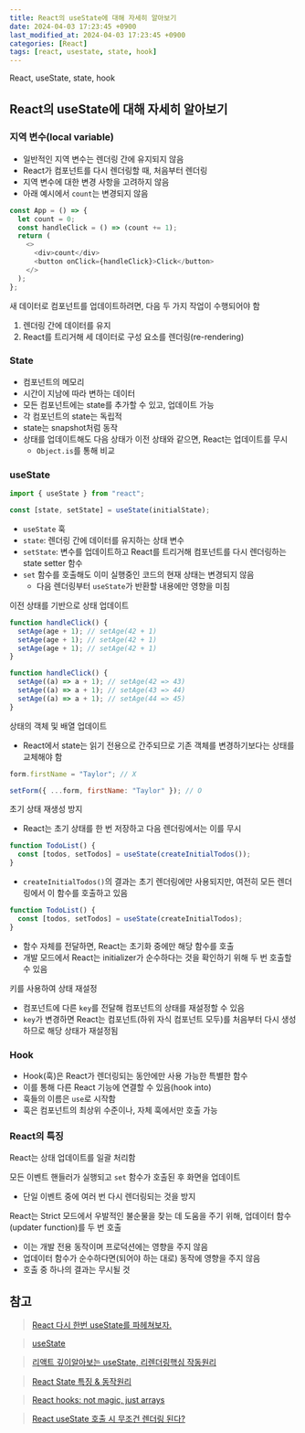 ```yaml
---
title: React의 useState에 대해 자세히 알아보기
date: 2024-04-03 17:23:45 +0900
last_modified_at: 2024-04-03 17:23:45 +0900
categories: [React]
tags: [react, usestate, state, hook]
---
```


React, useState, state, hook

## React의 useState에 대해 자세히 알아보기

### 지역 변수(local variable)

- 일반적인 지역 변수는 렌더링 간에 유지되지 않음
- React가 컴포넌트를 다시 렌더링할 때, 처음부터 렌더링
- 지역 변수에 대한 변경 사항을 고려하지 않음
- 아래 예시에서 `count`는 변경되지 않음

```javascript
const App = () => {
  let count = 0;
  const handleClick = () => (count += 1);
  return (
    <>
      <div>count</div>
      <button onClick={handleClick}>Click</button>
    </>
  );
};
```

새 데이터로 컴포넌트를 업데이트하려면, 다음 두 가지 작업이 수행되어야 함

1. 렌더링 간에 데이터를 유지
2. React를 트리거해 세 데이터로 구성 요소를 렌더링(re-rendering)

### State

- 컴포넌트의 메모리
- 시간이 지남에 따라 변하는 데이터
- 모든 컴포넌트에는 state를 추가할 수 있고, 업데이트 가능
- 각 컴포넌트의 state는 독립적
- state는 snapshot처럼 동작
- 상태를 업데이트해도 다음 상태가 이전 상태와 같으면, React는 업데이트를 무시
  - `Object.is`를 통해 비교

### useState

```javascript
import { useState } from "react";

const [state, setState] = useState(initialState);
```

- `useState` 훅
- `state`: 렌더링 간에 데이터를 유지하는 상태 변수
- `setState`: 변수를 업데이트하고 React를 트리거해 컴포넌트를 다시 렌더링하는 state setter 함수
- `set` 함수를 호출해도 이미 실행중인 코드의 현재 상태는 변경되지 않음
  - 다음 렌더링부터 `useState`가 반환할 내용에만 영향을 미침

이전 상태를 기반으로 상태 업데이트

```javascript
function handleClick() {
  setAge(age + 1); // setAge(42 + 1)
  setAge(age + 1); // setAge(42 + 1)
  setAge(age + 1); // setAge(42 + 1)
}

function handleClick() {
  setAge((a) => a + 1); // setAge(42 => 43)
  setAge((a) => a + 1); // setAge(43 => 44)
  setAge((a) => a + 1); // setAge(44 => 45)
}
```

상태의 객체 및 배열 업데이트

- React에서 state는 읽기 전용으로 간주되므로 기존 객체를 변경하기보다는 상태를 교체해야 함

```javascript
form.firstName = "Taylor"; // X

setForm({ ...form, firstName: "Taylor" }); // O
```

초기 상태 재생성 방지

- React는 초기 상태를 한 번 저장하고 다음 렌더링에서는 이를 무시

```javascript
function TodoList() {
  const [todos, setTodos] = useState(createInitialTodos());
}
```

- `createInitialTodos()`의 결과는 초기 렌더링에만 사용되지만, 여전히 모든 렌더링에서 이 함수를 호출하고 있음

```javascript
function TodoList() {
  const [todos, setTodos] = useState(createInitialTodos);
}
```

- 함수 자체를 전달하면, React는 초기화 중에만 해당 함수를 호출
- 개발 모드에서 React는 initializer가 순수하다는 것을 확인하기 위해 두 번 호출할 수 있음

키를 사용하여 상태 재설정

- 컴포넌트에 다른 `key`를 전달해 컴포넌트의 상태를 재설정할 수 있음
- `key`가 변경하면 React는 컴포넌트(하위 자식 컴포넌트 모두)를 처음부터 다시 생성하므로 해당 상태가 재설정됨

### Hook

- Hook(훅)은 React가 렌더링되는 동안에만 사용 가능한 특별한 함수
- 이를 통해 다른 React 기능에 연결할 수 있음(hook into)
- 훅들의 이름은 `use`로 시작함
- 훅은 컴포넌트의 최상위 수준이나, 자체 훅에서만 호출 가능

### React의 특징

React는 상태 업데이트를 일괄 처리함

모든 이벤트 핸들러가 실행되고 `set` 함수가 호출된 후 화면을 업데이트

- 단일 이벤트 중에 여러 번 다시 렌더링되는 것을 방지

React는 Strict 모드에서 우발적인 불순물을 찾는 데 도움을 주기 위해, 업데이터 함수(updater function)를 두 번 호출

- 이는 개발 전용 동작이며 프로덕션에는 영향을 주지 않음
- 업데이터 함수가 순수하다면(되어야 하는 대로) 동작에 영향을 주지 않음
- 호출 중 하나의 결과는 무시될 것

## 참고

> [React 다시 한번 useState를 파헤쳐보자.](https://velog.io/@hjthgus777/%EB%8B%A4%EC%8B%9C-%ED%95%9C%EB%B2%88-useState-%EB%A5%BC-%ED%8C%8C%ED%97%A4%EC%B3%90%EB%B3%B4%EC%9E%90)

> [useState](https://react.dev/reference/react/useState)

> [리액트 깊이알아보는 useState, 리렌더링핵심 작동원리](https://joong-sunny.github.io/react/react1/)

> [React State 특징 & 동작원리](https://www.datoybi.com/react-state/)

> [React hooks: not magic, just arrays](https://medium.com/@ryardley/react-hooks-not-magic-just-arrays-cd4f1857236e)

> [React useState 호출 시 무조건 렌더링 된다?](https://khj930410.tistory.com/213)
